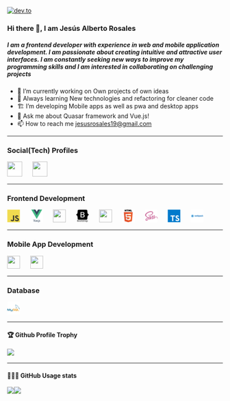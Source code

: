 <p>
<a href="https://dev.to/steliuz25"><img src="https://img.shields.io/badge/dev.to-Follow-lightgrey?style=social&logo=dev.to" alt="dev.to"></a>&ensp;</p> 

 ### Hi there 👋, I am Jesús Alberto Rosales

 ##### I am a frontend developer with experience in web and mobile application development. I am passionate about creating intuitive and attractive user interfaces. I am constantly seeking new ways to improve my programming skills and I am interested in collaborating on challenging projects

 - 🔭 I’m currently working on Own projects of own ideas
 - 🌱 Always learning New technologies and refactoring for cleaner code
 - 🏗 I’m developing Mobile apps as well as pwa and desktop apps
 - 💬 Ask me about Quasar framework and Vue.js!
 - 📫 How to reach me jesusrosales19@gmail.com
 
 ---


 

 ### Social(Tech) Profiles 
 <p align='left'><a style="background-color: #fff !important" href="https://dev.to/steliuz25" target="_blank"><img height="35" width="35" src="https://cdn.jsdelivr.net/npm/simple-icons@3.0.1/icons/dev-dot-to.svg" /></a>&nbsp;&nbsp;&nbsp;&nbsp;&nbsp;&nbsp;<a href="https://linkedin.com/in/jesús-rosales-532b93158" target="_blank"><img height="35" width="35" src="https://cdn.jsdelivr.net/npm/simple-icons@3.0.1/icons/linkedin.svg" /></a>&nbsp;&nbsp;&nbsp;&nbsp;&nbsp;&nbsp;</p> 

 
 ---


 ### Frontend Development 
 <p align='left'><a><img height="30" width="30" src="https://raw.githubusercontent.com/devicons/devicon/master/icons/javascript/javascript-original.svg" /></a>&nbsp;&nbsp;&nbsp;&nbsp;&nbsp;&nbsp;<a><img height="30" width="30" src="https://raw.githubusercontent.com/devicons/devicon/master/icons/vuejs/vuejs-original-wordmark.svg" /></a>&nbsp;&nbsp;&nbsp;&nbsp;&nbsp;&nbsp;<a><img height="30" width="30" src="https://bestofjs.org/logos/vuetify.svg" /></a>&nbsp;&nbsp;&nbsp;&nbsp;&nbsp;&nbsp;<a><img height="30" width="30" src="https://raw.githubusercontent.com/devicons/devicon/master/icons/bootstrap/bootstrap-plain-wordmark.svg" /></a>&nbsp;&nbsp;&nbsp;&nbsp;&nbsp;&nbsp;<a><img height="30" width="30" src="https://angular.io/assets/images/logos/angular/angular.svg" /></a>&nbsp;&nbsp;&nbsp;&nbsp;&nbsp;&nbsp;<a><img height="30" width="30" src="https://raw.githubusercontent.com/devicons/devicon/master/icons/html5/html5-original-wordmark.svg" /></a>&nbsp;&nbsp;&nbsp;&nbsp;&nbsp;&nbsp;<a><img height="30" width="30" src="https://raw.githubusercontent.com/devicons/devicon/master/icons/sass/sass-original.svg" /></a>&nbsp;&nbsp;&nbsp;&nbsp;&nbsp;&nbsp;<a><img height="30" width="30" src="https://raw.githubusercontent.com/devicons/devicon/master/icons/typescript/typescript-original.svg" /></a>&nbsp;&nbsp;&nbsp;&nbsp;&nbsp;&nbsp;<a><img height="30" width="30" src="https://raw.githubusercontent.com/devicons/devicon/d00d0969292a6569d45b06d3f350f463a0107b0d/icons/webpack/webpack-original-wordmark.svg" /></a>&nbsp;&nbsp;&nbsp;&nbsp;&nbsp;&nbsp;</p>
 
 ---


 ### Mobile App Development 
 <p align='left'><a><img height="30" width="30" src="https://upload.wikimedia.org/wikipedia/commons/d/d1/Ionic_Logo.svg" /></a>&nbsp;&nbsp;&nbsp;&nbsp;&nbsp;&nbsp;<a><img height="30" width="30" src="https://www.vectorlogo.zone/logos/apache_cordova/apache_cordova-icon.svg" /></a>&nbsp;&nbsp;&nbsp;&nbsp;&nbsp;&nbsp;</p>
 
 ---


 ### Database 
 <p align='left'><a><img height="30" width="30" src="https://raw.githubusercontent.com/devicons/devicon/master/icons/mysql/mysql-original-wordmark.svg" /></a>&nbsp;&nbsp;&nbsp;&nbsp;&nbsp;&nbsp;</p>
 
 ---


<div>
  <h4>🏆 Github Profile Trophy</h4>
  <img src="https://github-profile-trophy.vercel.app/?username=steliuz&column=7"/>
</div>

 ---
 
 <div>
  <h4>👨🏻‍💻 GitHub Usage stats</h4>
  <img height="170" align="left" src="https://github-readme-stats.vercel.app/api?username=steliuz&count_private=true&include_all_commits=true" />
  <img src="https://github-readme-stats.vercel.app/api/top-langs/?username=steliuz&layout=compact" />
</div>
